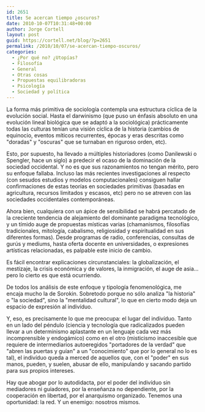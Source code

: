 ```yaml
---
id: 2651
title: Se acercan tiempo ¿oscuros?
date: 2010-10-07T10:31:48+00:00
author: Jorge Cortell
layout: post
guid: https://cortell.net/blog/?p=2651
permalink: /2010/10/07/se-acercan-tiempo-oscuros/
categories:
  - ¿Por qué no? ¿Utopías?
  - Filosofí­a
  - General
  - Otras cosas
  - Propuestas equilibradoras
  - Psicología
  - Sociedad y polí­tica
---
```

La forma más primitiva de sociología contempla una estructura cíclica de la evolución social. Hasta el darwinismo (que puso un énfasis absoluto en una evolución lineal biológica que se adaptó a la sociológica) prácticamente todas las culturas tenían una visión cíclica de la historia (cambios de equinocio, eventos míticos recurrentes, épocas y eras descritas como "doradas" y "oscuras" que se turnaban en riguroso orden, etc).

Esto, por supuesto, ha llevado a múltiples historiadores (como Danilewski o Spengler, hace un siglo) a predecir el ocaso de la dominación de la sociedad occidental. Y no es que sus razonamientos no tengan mérito, pero su enfoque fallaba. Incluso las más recientes investigaciones al respecto (con sesudos estudios y modelos computacionales) consiguen hallar confirmaciones de estas teorías en sociedades primitivas (basadas en agricultura, recursos limitados y escasos, etc) pero no se atreven con las sociedades occidentales contemporáneas.

Ahora bien, cualquiera con un ápice de sensibilidad se habrá percatado de la creciente tendencia de alejamiento del dominante paradigma tecnológico, y un tímido auge de propuestas místicas varias (chamanismos, filosofías tradicionales, mitología, cabalismo, religiosidad y espiritualidad en sus diferentes formas). Desde programas de radio, conferencias, consultas de gurús y mediums, hasta oferta docente en universidades, o expresiones artísticas relacionadas, es palpable este inicio de cambio.

Es fácil encontrar explicaciones circunstanciales: la globalización, el mestizaje, la crisis económica y de valores, la inmigración, el auge de asia... pero lo cierto es que está ocurriendo.

De todos los análisis de este enfoque y tipología fenomenológica, me encaja mucho la de Sorokin. Sobretodo porque no sólo analiza "la historia" o "la sociedad", sino la "mentalidad cultural", lo que en cierto modo deja un espacio de expresión al indivíduo.

Y, eso, es precisamente lo que me preocupa: el lugar del indivíduo. Tanto en un lado del péndulo (ciencia y tecnología que radicalizados pueden llevar a un determinismo aplastante en un lenguaje cada vez más incomprensible y endogámico) como en el otro (misticismo inaccesible que requiere de intermediarios autoeregidos "portadores de la verdad" que "abren las puertas y guían" a un "conocimiento" que por lo general no lo es tal), el indivíduo queda a merced de aquellos que, con el "poder" en sus manos, pueden, y suelen, abusar de ello, manipulando y sacando partido para sus propios intereses.

Hay que abogar por lo autodidacta, por el poder del indivíduo sin mediadores ni guiadores, por la enseñanza no dependiente, por la cooperación en libertad, por el anarquismo organizado. Tenemos una oportunidad: la red. Y un enemigo: nosotros mismos.